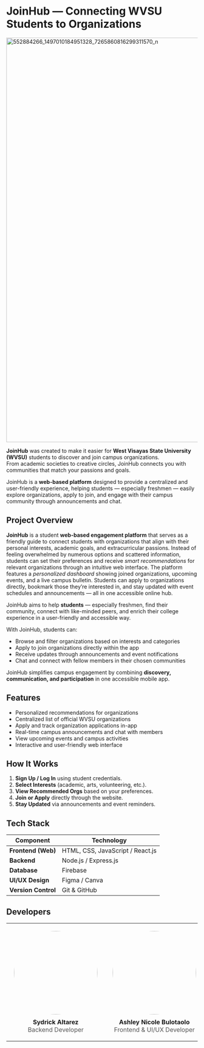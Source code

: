 # JoinHub — Connecting **WVSU** Students to Organizations

<html>
  <img width="2048" height="1066" alt="552884266_1497010184951328_7265860816299311570_n" src="https://github.com/user-attachments/assets/aefa4663-95fc-4f02-baac-2604dde88a8f" />
</html>

**JoinHub** was created to make it easier for **West Visayas State University (WVSU)** students to discover and join campus organizations.  
From academic societies to creative circles, JoinHub connects you with communities that match your passions and goals.

JoinHub is a **web-based platform** designed to provide a centralized and user-friendly experience, helping students — especially freshmen — easily explore organizations, apply to join, and engage with their campus community through announcements and chat.


##  Project Overview

**JoinHub** is a student **web-based engagement platform** that serves as a friendly guide to connect students with organizations that align with their personal interests, academic goals, and extracurricular passions. Instead of feeling overwhelmed by numerous options and scattered information, students can set their preferences and receive *smart recommendations* for relevant organizations through an intuitive web interface. The platform features a *personalized dashboard* showing joined organizations, upcoming events, and a live campus bulletin. Students can apply to organizations directly, bookmark those they’re interested in, and stay updated with event schedules and announcements — all in one accessible online hub.  

JoinHub aims to help **students** — especially freshmen, find their community, connect with like-minded peers, and enrich their college experience in a user-friendly and accessible way.

With JoinHub, students can:

- Browse and filter organizations based on interests and categories  
- Apply to join organizations directly within the app  
- Receive updates through announcements and event notifications  
- Chat and connect with fellow members in their chosen communities  

JoinHub simplifies campus engagement by combining **discovery, communication, and participation** in one accessible mobile app.

##  Features

-  Personalized recommendations for organizations  
-  Centralized list of official WVSU organizations 
-  Apply and track organization applications in-app  
-  Real-time campus announcements and chat with members
-  View upcoming events and campus activities      
-  Interactive and user-friendly web interface

##  How It Works

1. **Sign Up / Log In** using student credentials.  
2. **Select Interests** (academic, arts, volunteering, etc.).  
3. **View Recommended Orgs** based on your preferences.  
4. **Join or Apply** directly through the website.  
5. **Stay Updated** via announcements and event reminders.  

## Tech Stack

| Component | Technology |
|----------------|-------------|
| **Frontend (Web)** | HTML, CSS, JavaScript / React.js |
| **Backend** | Node.js / Express.js |
| **Database** | Firebase |
| **UI/UX Design** | Figma / Canva |
| **Version Control** | Git & GitHub |

##  Developers

<table align="center" style="border-collapse: collapse;">
  <tr>
    <td align="center" width="250" style="padding: 20px;">
      <img src="https://github.com/user-attachments/assets/18e65cee-e2da-4bf7-94f4-684018faf14d" width="220" style="border-radius: 50%; margin-bottom: 10px;"><br>
      <b>Sydrick Altarez</b><br>
      <span style="color: #555;">Backend Developer</span>
    </td>
    <td align="center" width="250" style="padding: 20px;">
      <img src="https://github.com/user-attachments/assets/1444d942-1663-4061-8551-19cd13813b5c" width="220" style="border-radius: 50%; margin-bottom: 10px;"><br>
      <b>Ashley Nicole Bulotaolo</b><br>
      <span style="color: #555;">Frontend & UI/UX Developer</span>
    </td>
    <td align="center" width="250" style="padding: 20px;">
      <img src="https://github.com/user-attachments/assets/7b7f2262-8d2e-4e26-91fa-b1ccdd5635f2" width="220" style="border-radius: 50%; margin-bottom: 10px;"><br>
      <b>Romelyn Delos Reyes</b><br>
      <span style="color: #555;">Database Engineer</span>
    </td>
    <td align="center" width="250" style="padding: 20px;">
      <img src="https://github.com/user-attachments/assets/1982a40e-d38f-487f-904a-72a453b40c39" width="220" style="border-radius: 50%; margin-bottom: 10px;"><br>
      <b>Florence Elaine Soleño</b><br>
      <span style="color: #555;">Project Manager</span>
    </td>
  </tr>
</table>
